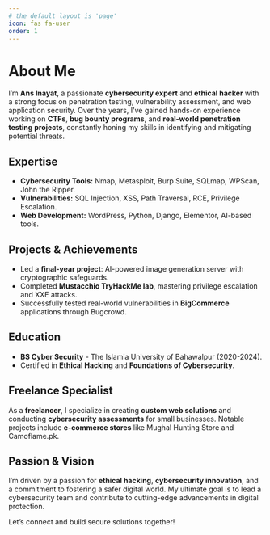 ```yaml
---
# the default layout is 'page'
icon: fas fa-user
order: 1
---
```


# About Me  

I’m **Ans Inayat**, a passionate **cybersecurity expert** and **ethical hacker** with a strong focus on penetration testing, vulnerability assessment, and web application security. Over the years, I’ve gained hands-on experience working on **CTFs**, **bug bounty programs**, and **real-world penetration testing projects**, constantly honing my skills in identifying and mitigating potential threats.

## Expertise  
- **Cybersecurity Tools:** Nmap, Metasploit, Burp Suite, SQLmap, WPScan, John the Ripper.  
- **Vulnerabilities:** SQL Injection, XSS, Path Traversal, RCE, Privilege Escalation.  
- **Web Development:** WordPress, Python, Django, Elementor, AI-based tools.  

## Projects & Achievements  
- Led a **final-year project**: AI-powered image generation server with cryptographic safeguards.  
- Completed **Mustacchio TryHackMe lab**, mastering privilege escalation and XXE attacks.  
- Successfully tested real-world vulnerabilities in **BigCommerce** applications through Bugcrowd.  

## Education  
- **BS Cyber Security** - The Islamia University of Bahawalpur (2020-2024).  
- Certified in **Ethical Hacking** and **Foundations of Cybersecurity**.  

## Freelance Specialist  
As a **freelancer**, I specialize in creating **custom web solutions** and conducting **cybersecurity assessments** for small businesses. Notable projects include **e-commerce stores** like Mughal Hunting Store and Camoflame.pk.  

## Passion & Vision  
I’m driven by a passion for **ethical hacking**, **cybersecurity innovation**, and a commitment to fostering a safer digital world. My ultimate goal is to lead a cybersecurity team and contribute to cutting-edge advancements in digital protection.  

Let’s connect and build secure solutions together!  

